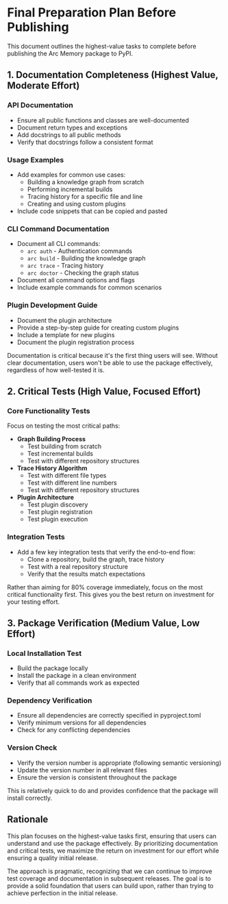 # Final Preparation Plan Before Publishing

This document outlines the highest-value tasks to complete before publishing the Arc Memory package to PyPI.

## 1. Documentation Completeness (Highest Value, Moderate Effort)

### API Documentation
- Ensure all public functions and classes are well-documented
- Document return types and exceptions
- Add docstrings to all public methods
- Verify that docstrings follow a consistent format

### Usage Examples
- Add examples for common use cases:
  - Building a knowledge graph from scratch
  - Performing incremental builds
  - Tracing history for a specific file and line
  - Creating and using custom plugins
- Include code snippets that can be copied and pasted

### CLI Command Documentation
- Document all CLI commands:
  - `arc auth` - Authentication commands
  - `arc build` - Building the knowledge graph
  - `arc trace` - Tracing history
  - `arc doctor` - Checking the graph status
- Document all command options and flags
- Include example commands for common scenarios

### Plugin Development Guide
- Document the plugin architecture
- Provide a step-by-step guide for creating custom plugins
- Include a template for new plugins
- Document the plugin registration process

Documentation is critical because it's the first thing users will see. Without clear documentation, users won't be able to use the package effectively, regardless of how well-tested it is.

## 2. Critical Tests (High Value, Focused Effort)

### Core Functionality Tests
Focus on testing the most critical paths:
- **Graph Building Process**
  - Test building from scratch
  - Test incremental builds
  - Test with different repository structures
- **Trace History Algorithm**
  - Test with different file types
  - Test with different line numbers
  - Test with different repository structures
- **Plugin Architecture**
  - Test plugin discovery
  - Test plugin registration
  - Test plugin execution

### Integration Tests
- Add a few key integration tests that verify the end-to-end flow:
  - Clone a repository, build the graph, trace history
  - Test with a real repository structure
  - Verify that the results match expectations

Rather than aiming for 80% coverage immediately, focus on the most critical functionality first. This gives you the best return on investment for your testing effort.

## 3. Package Verification (Medium Value, Low Effort)

### Local Installation Test
- Build the package locally
- Install the package in a clean environment
- Verify that all commands work as expected

### Dependency Verification
- Ensure all dependencies are correctly specified in pyproject.toml
- Verify minimum versions for all dependencies
- Check for any conflicting dependencies

### Version Check
- Verify the version number is appropriate (following semantic versioning)
- Update the version number in all relevant files
- Ensure the version is consistent throughout the package

This is relatively quick to do and provides confidence that the package will install correctly.

## Rationale

This plan focuses on the highest-value tasks first, ensuring that users can understand and use the package effectively. By prioritizing documentation and critical tests, we maximize the return on investment for our effort while ensuring a quality initial release.

The approach is pragmatic, recognizing that we can continue to improve test coverage and documentation in subsequent releases. The goal is to provide a solid foundation that users can build upon, rather than trying to achieve perfection in the initial release.
